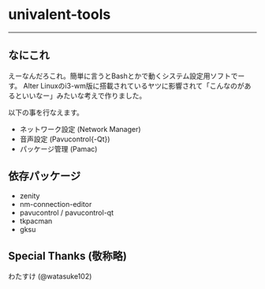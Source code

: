 # univalent-tools
-----

## なにこれ
えーなんだろこれ。簡単に言うとBashとかで動くシステム設定用ソフトでーす。
Alter Linuxのi3-wm版に搭載されているヤツに影響されて「こんなのがあるといいなー」みたいな考えで作りました。

以下の事を行なえます。

- ネットワーク設定 (Network Manager)
- 音声設定 (Pavucontrol{-Qt})
- パッケージ管理 (Pamac)

## 依存パッケージ
- zenity
- nm-connection-editor
- pavucontrol / pavucontrol-qt
- tkpacman
- gksu

## Special Thanks (敬称略)
わたすけ (@watasuke102)
